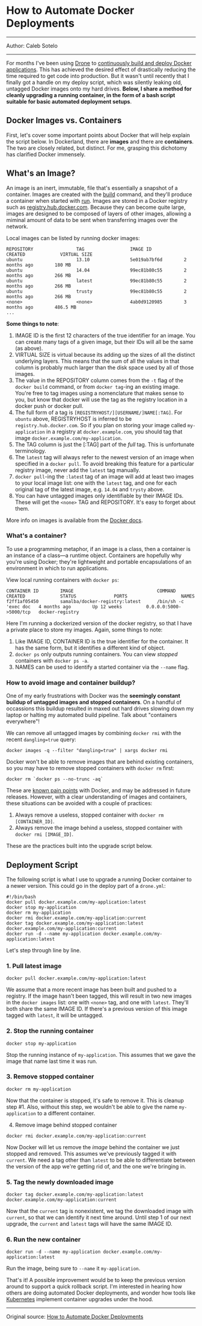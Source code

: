 # How to Automate Docker Deployments

---

Author:  Caleb Sotelo

---

For months I've been using [Drone](https://github.com/drone/drone) to [continuously build and deploy Docker applications](http://paislee.io/how-to-automate-docker-deployments/paislee.io/how-to-build-and-deploy-docker-images-with-drone/). This has achieved the desired effect of drastically reducing the time required to get code into production. But it wasn't until recently that I finally got a handle on my deploy script, which was silently leaking old, untagged Docker images onto my hard drives. **Below, I share a method for cleanly upgrading a running container, in the form of a bash script suitable for basic automated deployment setups**.

## Docker Images vs. Containers

First, let's cover some important points about Docker that will help explain the script below. In Dockerland, there are **images** and there are **containers**. The two are closely related, but distinct. For me, grasping this dichotomy has clarified Docker immensely.

## What's an Image?

An image is an inert, immutable, file that's essentially a snapshot of a container. Images are created with the [build](http://docs.docker.com/reference/commandline/cli/#build) command, and they'll produce a container when started with [run](https://docs.docker.com/reference/run/). Images are stored in a Docker registry such as [registry.hub.docker.com](https://registry.hub.docker.com/). Because they can become quite large, images are designed to be composed of layers of other images, allowing a miminal amount of data to be sent when transferring images over the network.

Local images can be listed by running docker images:

```
REPOSITORY                TAG                 IMAGE ID            CREATED             VIRTUAL SIZE  
ubuntu                    13.10               5e019ab7bf6d        2 months ago        180 MB  
ubuntu                    14.04               99ec81b80c55        2 months ago        266 MB  
ubuntu                    latest              99ec81b80c55        2 months ago        266 MB  
ubuntu                    trusty              99ec81b80c55        2 months ago        266 MB  
<none>                    <none>              4ab0d9120985        3 months ago        486.5 MB  
...
```

**Some things to note**:

1. IMAGE ID is the first 12 characters of the true identifier for an image. You can create many tags of a given image, but their IDs will all be the same (as above).
2. VIRTUAL SIZE is virtual because its adding up the sizes of all the distinct underlying layers. This means that the sum of all the values in that column is probably much larger than the disk space used by all of those images.
3. The value in the REPOSITORY column comes from the `-t` flag of the `docker build` command, or from `docker tag`-ing an existing image. You're free to tag images using a nomenclature that makes sense to you, but know that docker will use the tag as the registry location in a docker push or docker pull.
4. The full form of a tag is `[REGISTRYHOST/][USERNAME/]NAME[:TAG]`. For `ubuntu` above, REGISTRYHOST is inferred to be `registry.hub.docker.com`. So if you plan on storing your image called `my-application` in a registry at `docker.example.com`, you should tag that image `docker.example.com/my-application`.
5. The TAG column is just the [:TAG] part of the *full* tag. This is unfortunate terminology.
6. The `latest` tag will always refer to the newest version of an image when specified in a `docker pull`. To avoid breaking this feature for a particular registry image, never add the `latest` tag manually.
7. `docker pull`-ing the `:lates`t tag of an image will add at least two images to your local image list: one with the `latest` tag, and one for each original tag of the latest image, e.g. `14.04` and `trysty` above.
8. You can have untagged images only identifiable by their IMAGE IDs. These will get the `<none>` TAG and REPOSITORY. It's easy to forget about them.

More info on images is available from the [Docker docs](https://docs.docker.com/terms/image/).

### What's a container?

To use a programming metaphor, if an image is a class, then a container is an instance of a class—a runtime object. Containers are hopefully why you're using Docker; they're lightweight and portable encapsulations of an environment in which to run applications.

View local running containers with `docker ps`:

```
CONTAINER ID        IMAGE                               COMMAND                CREATED             STATUS              PORTS                    NAMES  
f2ff1af05450        samalba/docker-registry:latest      /bin/sh -c 'exec doc   4 months ago        Up 12 weeks         0.0.0.0:5000->5000/tcp   docker-registry  
```

Here I'm running a dockerized version of the docker registry, so that I have a private place to store my images. Again, some things to note:

1. Like IMAGE ID, CONTAINER ID is the true identifier for the container. It has the same form, but it identifies a different kind of object.
2. `docker ps` only outputs running containers. You can view *stopped* containers with `docker ps -a`.
3. NAMES can be used to identify a started container via the `--name` flag.

### How to avoid image and container buildup?

One of my early frustrations with Docker was the **seemingly constant buildup of untagged images and stopped containers**. On a handful of occassions this buildup resulted in maxed out hard drives slowing down my laptop or halting my automated build pipeline. Talk about "containers everywhere"!

We can remove all untagged images by combining `docker rmi` with the recent `dangling=true` query:

```
docker images -q --filter "dangling=true" | xargs docker rmi  
```

Docker won't be able to remove images that are behind existing containers, so you may have to remove stopped containers with `docker rm` first:

```
docker rm `docker ps --no-trunc -aq` 
```
 
These are [known pain points](https://github.com/docker/docker/issues/928) with Docker, and may be addressed in future releases. However, with a clear understanding of images and containers, these situations can be avoided with a couple of practices:

1. Always remove a useless, stopped container with `docker rm [CONTAINER_ID]`.
2. Always remove the image behind a useless, stopped container with `docker rmi [IMAGE_ID]`.

These are the practices built into the upgrade script below.

## Deployment Script

The following script is what I use to upgrade a running Docker container to a newer version. This could go in the deploy part of a `drone.yml`:

```
#!/bin/bash
docker pull docker.example.com/my-application:latest  
docker stop my-application  
docker rm my-application  
docker rmi docker.example.com/my-application:current  
docker tag docker.example.com/my-application:latest docker.example.com/my-application:current  
docker run -d --name my-application docker.example.com/my-application:latest 
```
 
Let's step through line by line.

### 1. Pull latest image

```
docker pull docker.example.com/my-application:latest 
```
 
We assume that a more recent image has been built and pushed to a registry. If the image hasn't been tagged, this will result in two new images in the `docker images` list: one with `<none>` tag, and one with `latest`. They'll both share the same IMAGE ID. If there's a previous version of this image tagged with `latest`, it will be untagged.

### 2. Stop the running container

```
docker stop my-application 
```
 
Stop the running instance of `my-application`. This assumes that we gave the image that name last time it was run.

### 3. Remove stopped container

```
docker rm my-application  
```

Now that the container is stopped, it's safe to remove it. This is cleanup step #1. Also, without this step, we wouldn't be able to give the name `my-application` to a different container.

4. Remove image behind stopped container

```
docker rmi docker.example.com/my-application:current 
```
 
Now Docker will let us remove the *image* behind the container we just stopped and removed. This assumes we've previously tagged it with `current`. We need a tag other than `latest` to be able to differentiate between the version of the app we're getting rid of, and the one we're bringing in.

### 5. Tag the newly downloaded image


```
docker tag docker.example.com/my-application:latest docker.example.com/my-application:current  
```

Now that the `current` tag is nonexistent, we tag the downloaded image with `current`, so that we can identify it next time around. Until step 1 of our next upgrade, the `current` and `latest` tags will have the same IMAGE ID.

### 6. Run the new container


```
docker run -d --name my-application docker.example.com/my-application:latest 
```
 
Run the image, being sure to `--name` it `my-application`.

That's it! A possible improvement would be to keep the previous version around to support a quick rollback script. I'm interested in hearing how others are doing automated Docker deployments, and wonder how tools like [Kubernetes](https://github.com/GoogleCloudPlatform/kubernetes) implement container upgrades under the hood.

---
Original source: [How to Automate Docker Deployments](http://paislee.io/how-to-automate-docker-deployments/)

